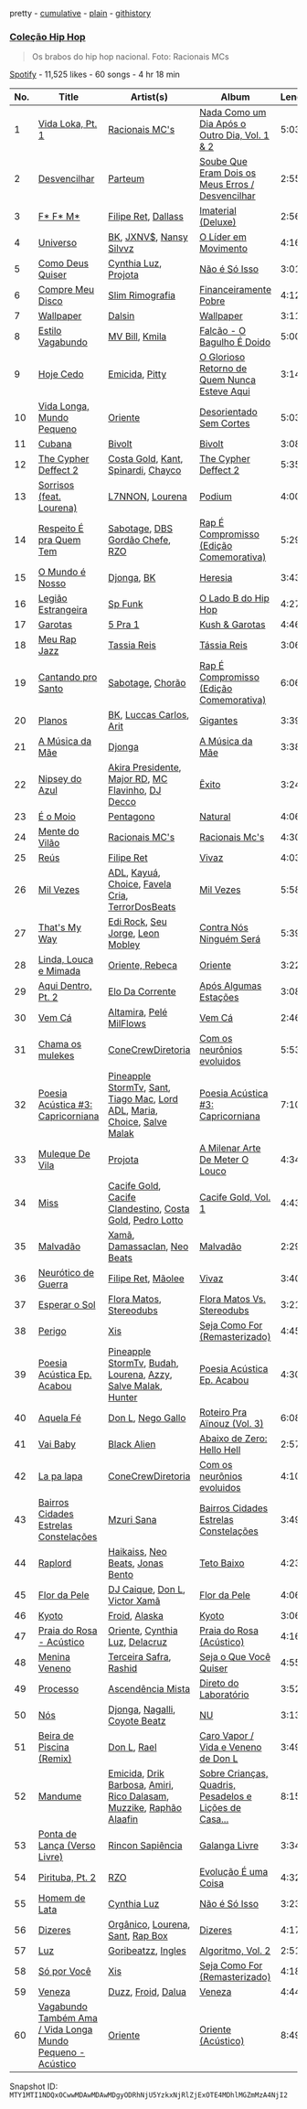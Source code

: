 pretty - [cumulative](/playlists/cumulative/37i9dQZF1DX9FITd4oYs10.md) - [plain](/playlists/plain/37i9dQZF1DX9FITd4oYs10) - [githistory](https://github.githistory.xyz/mackorone/spotify-playlist-archive/blob/main/playlists/plain/37i9dQZF1DX9FITd4oYs10)

### [Coleção Hip Hop](https://open.spotify.com/playlist/37i9dQZF1DX9FITd4oYs10)

> Os brabos do hip hop nacional\. Foto: Racionais MCs

[Spotify](https://open.spotify.com/user/spotify) - 11,525 likes - 60 songs - 4 hr 18 min

| No. | Title | Artist(s) | Album | Length |
|---|---|---|---|---|
| 1 | [Vida Loka, Pt\. 1](https://open.spotify.com/track/6m8AgjfI28ER6odzMxmHtR) | [Racionais MC's](https://open.spotify.com/artist/29CQLw9uLWsl8Qkz9holfr) | [Nada Como um Dia Após o Outro Dia, Vol\. 1 & 2](https://open.spotify.com/album/4HcPzKyKVtcZCwJgesoZWn) | 5:03 |
| 2 | [Desvencilhar](https://open.spotify.com/track/2hVlhUVXHD20VReHf2L5V0) | [Parteum](https://open.spotify.com/artist/047rJvBYv0egT5SolmU7m4) | [Soube Que Eram Dois os Meus Erros / Desvencilhar](https://open.spotify.com/album/1sFAlF3Qu389JLAMDeUrSR) | 2:55 |
| 3 | [F\* F\* M\*](https://open.spotify.com/track/0cHflpV8SSGbE0NKaasEfT) | [Filipe Ret](https://open.spotify.com/artist/7gJN8W0589FisSYJS17K54), [Dallass](https://open.spotify.com/artist/4LAFtDzlQM89xov636hMVv) | [Imaterial \(Deluxe\)](https://open.spotify.com/album/74v9BLECHPqKGRLfa24LRn) | 2:56 |
| 4 | [Universo](https://open.spotify.com/track/5viYjPE1J4BxCwBeY5Jma1) | [BK](https://open.spotify.com/artist/1YOVBTvznjiDvtAj4ExHeo), [JXNV$](https://open.spotify.com/artist/2eYGPD8O1chWmQ92TvdtCW), [Nansy Silvvz](https://open.spotify.com/artist/2eKpDydKIHp3fkST2ZDB8s) | [O Líder em Movimento](https://open.spotify.com/album/5YcCaIe5wa22O3vZsX0od5) | 4:16 |
| 5 | [Como Deus Quiser](https://open.spotify.com/track/72ZGT5dwrp7lZ40ums6dHi) | [Cynthia Luz](https://open.spotify.com/artist/0QHGCPmM4UgeNvrNPntSlu), [Projota](https://open.spotify.com/artist/2zGf6lwQ9PxXdoeo5XXP2K) | [Não é Só Isso](https://open.spotify.com/album/74oYgcDGGUfRnt9bJHmkKt) | 3:01 |
| 6 | [Compre Meu Disco](https://open.spotify.com/track/5ezMlw5iy8zzW0IdhdCYLN) | [Slim Rimografia](https://open.spotify.com/artist/4nvBf0lV2z3i1dDtuZjOxp) | [Financeiramente Pobre](https://open.spotify.com/album/2LEW6FQjUioQK9fcvj1Yey) | 4:12 |
| 7 | [Wallpaper](https://open.spotify.com/track/5PzzpWrRjoKmA1nzYasTL1) | [Dalsin](https://open.spotify.com/artist/6W2jVpE55n1wT0SrpxoeFk) | [Wallpaper](https://open.spotify.com/album/2BXYBkDIGCjZJhGHtAmu9V) | 3:11 |
| 8 | [Estilo Vagabundo](https://open.spotify.com/track/3hn7hzXAbrOjUXN8XNwy5M) | [MV Bill](https://open.spotify.com/artist/4oE4ASN8auDhoW9vsXp3VJ), [Kmila](https://open.spotify.com/artist/4YrCOVYOuq5HqJ5LoKFEXj) | [Falcão \- O Bagulho É Doido](https://open.spotify.com/album/4YP56WByoqlCMW2AhxDMjc) | 5:00 |
| 9 | [Hoje Cedo](https://open.spotify.com/track/2C9LPYpH9YUgROQDHfRXrU) | [Emicida](https://open.spotify.com/artist/2d9LRvQJnAXRijqIJDDs2K), [Pitty](https://open.spotify.com/artist/2dmQ0vMD3THLMcz7DsvfaT) | [O Glorioso Retorno de Quem Nunca Esteve Aqui](https://open.spotify.com/album/57PWjWHzqzODblomXxnQca) | 3:14 |
| 10 | [Vida Longa, Mundo Pequeno](https://open.spotify.com/track/1ARpf6Tuivb4hnPzgy4tQY) | [Oriente](https://open.spotify.com/artist/0IVBT8qQNwvHLzOJL6kGpE) | [Desorientado Sem Cortes](https://open.spotify.com/album/66kMEjrEoIXIvERhjEj40q) | 5:03 |
| 11 | [Cubana](https://open.spotify.com/track/7oB9m389ePdiZSg0b2sO74) | [Bivolt](https://open.spotify.com/artist/0mQoWD18BxzhN8kr1cNwgQ) | [Bivolt](https://open.spotify.com/album/2FCX8kUCCLy6I5GlX8k88R) | 3:08 |
| 12 | [The Cypher Deffect 2](https://open.spotify.com/track/6GYrNXsWoprEndJCoKLfAB) | [Costa Gold](https://open.spotify.com/artist/7q1aEytv83jXNECmyaMhgn), [Kant](https://open.spotify.com/artist/5RHWqLCNmcKFDME3G7sxiJ), [Spinardi](https://open.spotify.com/artist/5rohxv1cRfQwpG8W9uxSle), [Chayco](https://open.spotify.com/artist/0titiXdcUTRXpX2CFeShdk) | [The Cypher Deffect 2](https://open.spotify.com/album/4blnaSPrTVDqEN4Bg1Cmgb) | 5:35 |
| 13 | [Sorrisos \(feat\. Lourena\)](https://open.spotify.com/track/4S3zWMCOGI5k61u78QTGWR) | [L7NNON](https://open.spotify.com/artist/0JjPiLQNgAFaEkwoy56B1C), [Lourena](https://open.spotify.com/artist/3jLj1sAQaEpLpktyJmyGIh) | [Podium](https://open.spotify.com/album/35tu4rgJcxboWonRqgSkk6) | 4:00 |
| 14 | [Respeito É pra Quem Tem](https://open.spotify.com/track/4pZt1KU0y9Ckrw5Bcp60GB) | [Sabotage](https://open.spotify.com/artist/5deK5HnwbEKvge2svL0i0B), [DBS Gordão Chefe](https://open.spotify.com/artist/5YXT5F24Ljk9YOXg32x93j), [RZO](https://open.spotify.com/artist/1CQJtHMGhqvrSZiRTjSeOU) | [Rap É Compromisso \(Edição Comemorativa\)](https://open.spotify.com/album/4KJARfekEfYH6zGKus6zvz) | 5:29 |
| 15 | [O Mundo é Nosso](https://open.spotify.com/track/2DCmiAMyZGPLiDh47Upi9Z) | [Djonga](https://open.spotify.com/artist/204IwDdaHE4ymGk9Kya2pY), [BK](https://open.spotify.com/artist/1YOVBTvznjiDvtAj4ExHeo) | [Heresia](https://open.spotify.com/album/2Mlk1lNZ2pzDxvLhLDVUw2) | 3:43 |
| 16 | [Legião Estrangeira](https://open.spotify.com/track/3EpcxDRR3ZJUn94Kf9GmfG) | [Sp Funk](https://open.spotify.com/artist/6gOXHHfszKFFvIaKUe2aTN) | [O Lado B do Hip Hop](https://open.spotify.com/album/1Dt0zURMcpStSTSsDFIOVP) | 4:27 |
| 17 | [Garotas](https://open.spotify.com/track/09jHZxJyuhliK93snHVJFf) | [5 Pra 1](https://open.spotify.com/artist/0V0G4UL0i38uNILy2OyCXi) | [Kush & Garotas](https://open.spotify.com/album/5LMKAMBQXsJPaIIwFnnKk5) | 4:46 |
| 18 | [Meu Rap Jazz](https://open.spotify.com/track/0co1nPQjEhGFFPcWEwu5H8) | [Tassia Reis](https://open.spotify.com/artist/0kc1BjcLHaXhZVzCp0HeAl) | [Tássia Reis](https://open.spotify.com/album/2ERj7DCOq6FAH2Y7qad5hN) | 3:06 |
| 19 | [Cantando pro Santo](https://open.spotify.com/track/4ObGL3b6H7kbe3r7QgaIr9) | [Sabotage](https://open.spotify.com/artist/5deK5HnwbEKvge2svL0i0B), [Chorão](https://open.spotify.com/artist/5u3nOqtEJfhFUuPR9EjnkC) | [Rap É Compromisso \(Edição Comemorativa\)](https://open.spotify.com/album/4KJARfekEfYH6zGKus6zvz) | 6:06 |
| 20 | [Planos](https://open.spotify.com/track/7eYEQnY6Lzh3Y8jSOt3xEF) | [BK](https://open.spotify.com/artist/1YOVBTvznjiDvtAj4ExHeo), [Luccas Carlos](https://open.spotify.com/artist/5WFFFHVqeVk5tLuYh2KjQy), [Arit](https://open.spotify.com/artist/4y2z9wsKIMNWZQXt343ZZS) | [Gigantes](https://open.spotify.com/album/4W2IL1NXpcbsYmGdAjeJGg) | 3:39 |
| 21 | [A Música da Mãe](https://open.spotify.com/track/2YD8rHthWUwXAyucqI5gYm) | [Djonga](https://open.spotify.com/artist/204IwDdaHE4ymGk9Kya2pY) | [A Música da Mãe](https://open.spotify.com/album/7dEBIuAU4GRtGxbxweMtXp) | 3:38 |
| 22 | [Nipsey do Azul](https://open.spotify.com/track/7oOZ6CmKSUUgTtVIYPJiNk) | [Akira Presidente](https://open.spotify.com/artist/6ZnwtQznVleZpEkQINdyfG), [Major RD](https://open.spotify.com/artist/76hYPcWML9NGEh8LashwT5), [MC Flavinho](https://open.spotify.com/artist/25AjzG7UO6tKfw11bwPscM), [DJ Decco](https://open.spotify.com/artist/4csPpIaHzl4d8yO5obNcm0) | [Êxito](https://open.spotify.com/album/3d19qMiZoSQHsgKshBpyuf) | 3:24 |
| 23 | [É o Moio](https://open.spotify.com/track/6gTqJukT2CudOlBIHQsipW) | [Pentagono](https://open.spotify.com/artist/3lhhkRFNyUUA1US4BuMQsB) | [Natural](https://open.spotify.com/album/6Q2eI8igMSdvCHsyz9rkJ4) | 4:06 |
| 24 | [Mente do Vilão](https://open.spotify.com/track/1qx0ns6ZErHD6pZgRLw2zT) | [Racionais MC's](https://open.spotify.com/artist/29CQLw9uLWsl8Qkz9holfr) | [Racionais Mc's](https://open.spotify.com/album/0whm9a0ytiWcZLP7AbaDM4) | 4:30 |
| 25 | [Reús](https://open.spotify.com/track/43OF1WiPTx2KfQypd7nMr3) | [Filipe Ret](https://open.spotify.com/artist/7gJN8W0589FisSYJS17K54) | [Vivaz](https://open.spotify.com/album/2UzFlatMqvN6LN8MN6a89g) | 4:03 |
| 26 | [Mil Vezes](https://open.spotify.com/track/0wuMeVPe88NwUUjMvXqYEI) | [ADL](https://open.spotify.com/artist/6Ywb1no2hXLazjIs4LUiQD), [Kayuá](https://open.spotify.com/artist/6GRG2j3z9S1Lsa47YgPjkH), [Choice](https://open.spotify.com/artist/4kqedTxyE5EDJWLLplYXpu), [Favela Cria](https://open.spotify.com/artist/5wVwUloN5ZKdvMQiUMoDsO), [TerrorDosBeats](https://open.spotify.com/artist/1NzstOcEoL35FZzYhJNtOo) | [Mil Vezes](https://open.spotify.com/album/0OcbueEnbJZgqQnIZOolu9) | 5:58 |
| 27 | [That's My Way](https://open.spotify.com/track/4M7bbRsVNB8iWQaX8Sbfln) | [Edi Rock](https://open.spotify.com/artist/2fYAyTS2erZgqEHKHYqgi2), [Seu Jorge](https://open.spotify.com/artist/0i1s9WcIu0PrUvHzALgofo), [Leon Mobley](https://open.spotify.com/artist/6uEEza0WufPi44ybkWACFc) | [Contra Nós Ninguém Será](https://open.spotify.com/album/23ieEuWkymGJWTP3PlXLRa) | 5:39 |
| 28 | [Linda, Louca e Mimada](https://open.spotify.com/track/1rcZKMWbCac4FDnUvtYfyK) | [Oriente, Rebeca](https://open.spotify.com/artist/4OihQRMAYzuKUobEFCpmLE) | [Oriente](https://open.spotify.com/album/5i7yYQx7XGmfl5G6XZIsUu) | 3:22 |
| 29 | [Aqui Dentro, Pt\. 2](https://open.spotify.com/track/20HqwUaRz8bRQB6IgP69Ub) | [Elo Da Corrente](https://open.spotify.com/artist/208xLawVEQeZUnQe2FKrZe) | [Após Algumas Estações](https://open.spotify.com/album/0IlPOPd6qT6ylnFLQEh0R9) | 3:08 |
| 30 | [Vem Cá](https://open.spotify.com/track/6hiKXxS7pgPKnKfCU7UJ6O) | [Altamira](https://open.spotify.com/artist/12xPPAGu03vdZR3AmWNIxZ), [Pelé MilFlows](https://open.spotify.com/artist/4WbHbolEKZIhnkO2xv2Lm0) | [Vem Cá](https://open.spotify.com/album/4fAoCB6tMvCaIGJsO9AmMr) | 2:46 |
| 31 | [Chama os mulekes](https://open.spotify.com/track/133wW6rNFytP7XKIsDhHza) | [ConeCrewDiretoria](https://open.spotify.com/artist/0iUdFhwiXjGQWAt9yXPP1T) | [Com os neurônios evoluidos](https://open.spotify.com/album/2CGsS0dv6lplvO5KDkooIm) | 5:53 |
| 32 | [Poesia Acústica \#3: Capricorniana](https://open.spotify.com/track/1YUWhlQjFv7MQpcbb77zTL) | [Pineapple StormTv](https://open.spotify.com/artist/09U6hmCerKcIJrixubiBjm), [Sant](https://open.spotify.com/artist/7IlBcKrGUBJ0NKdnbDde89), [Tiago Mac](https://open.spotify.com/artist/3GM0VyM1n1qvk0v2PfXX4n), [Lord ADL](https://open.spotify.com/artist/7phpDFUX97M0DTGIcjXKRk), [Maria](https://open.spotify.com/artist/1fcS44jH4wr0qwxSVdxWyX), [Choice](https://open.spotify.com/artist/4kqedTxyE5EDJWLLplYXpu), [Salve Malak](https://open.spotify.com/artist/7zxFc10N9BP2lg73b8cwZ0) | [Poesia Acústica \#3: Capricorniana](https://open.spotify.com/album/7nB1rBbEkEVdEt29DGgAfV) | 7:10 |
| 33 | [Muleque De Vila](https://open.spotify.com/track/4d2sSjYgtVjaUPxyM1tetN) | [Projota](https://open.spotify.com/artist/2zGf6lwQ9PxXdoeo5XXP2K) | [A Milenar Arte De Meter O Louco](https://open.spotify.com/album/2TsL9NFMTknpXO7P962oyj) | 4:34 |
| 34 | [Miss](https://open.spotify.com/track/3CxiFRL9ehmQCGGpORlPAg) | [Cacife Gold](https://open.spotify.com/artist/456O7OAKFJzzVDKOcUMlHk), [Cacife Clandestino](https://open.spotify.com/artist/2RKcy8YT2w2QYn0D7TjiIi), [Costa Gold](https://open.spotify.com/artist/7q1aEytv83jXNECmyaMhgn), [Pedro Lotto](https://open.spotify.com/artist/23ot0eI6ByBW6LrlBfr2bm) | [Cacife Gold, Vol\. 1](https://open.spotify.com/album/1bhmo9qkQv9WrNVmby54Sp) | 4:43 |
| 35 | [Malvadão](https://open.spotify.com/track/6U3PUhdhUHMM8lBqmIg2Ro) | [Xamã](https://open.spotify.com/artist/5YwzDz4RJfTiMHS4tdR5Lf), [Damassaclan](https://open.spotify.com/artist/1g4RI8yZ2TS4Y0ST5482OU), [Neo Beats](https://open.spotify.com/artist/6PERJZF7wohA034PAxDK0b) | [Malvadão](https://open.spotify.com/album/2bRHA2sbwWGnRXuSEYc6Zq) | 2:29 |
| 36 | [Neurótico de Guerra](https://open.spotify.com/track/3CifOzXLZCSq918PwlsD73) | [Filipe Ret](https://open.spotify.com/artist/7gJN8W0589FisSYJS17K54), [Mãolee](https://open.spotify.com/artist/72aE07MxpePfCELo4vGZcK) | [Vivaz](https://open.spotify.com/album/2UzFlatMqvN6LN8MN6a89g) | 3:40 |
| 37 | [Esperar o Sol](https://open.spotify.com/track/7sJ0VFD8RTibWzn8oBUhzW) | [Flora Matos](https://open.spotify.com/artist/5Znx4PG5UsUitigaJnmZX3), [Stereodubs](https://open.spotify.com/artist/2vJjpaSuL4ilaptalg3KqO) | [Flora Matos Vs\. Stereodubs](https://open.spotify.com/album/6HNoNczfw0EsT7W5UgRzZ7) | 3:21 |
| 38 | [Perigo](https://open.spotify.com/track/6jcfdgJPThgWn5pTCHLr7l) | [Xis](https://open.spotify.com/artist/1y8yhK12XTLCbWDs4aLgc1) | [Seja Como For \(Remasterizado\)](https://open.spotify.com/album/2EakaAF1aDE6yD08rq60iy) | 4:45 |
| 39 | [Poesia Acústica Ep\. Acabou](https://open.spotify.com/track/0oHUP66PMEiy7itEGM0EpY) | [Pineapple StormTv](https://open.spotify.com/artist/09U6hmCerKcIJrixubiBjm), [Budah](https://open.spotify.com/artist/08zSkHjCY3ypH4gdBVHWgO), [Lourena](https://open.spotify.com/artist/3jLj1sAQaEpLpktyJmyGIh), [Azzy](https://open.spotify.com/artist/1uf8uSErmKc3JVtmjVBZ83), [Salve Malak](https://open.spotify.com/artist/7zxFc10N9BP2lg73b8cwZ0), [Hunter](https://open.spotify.com/artist/20yao3GcKuVqdY7S6MAj0n) | [Poesia Acústica Ep\. Acabou](https://open.spotify.com/album/2ejKEkRgh3uruTbgFEUbOG) | 4:30 |
| 40 | [Aquela Fé](https://open.spotify.com/track/2HunnLQdWqDFTTKXd8PP5r) | [Don L](https://open.spotify.com/artist/6U98XWjrUPnPtPBjEprDmu), [Nego Gallo](https://open.spotify.com/artist/4nOrR26qgm2LzspkdRPdpq) | [Roteiro Pra Aïnouz \(Vol\. 3\)](https://open.spotify.com/album/7hUHxgR9xS4sDrnsfPTtQW) | 6:08 |
| 41 | [Vai Baby](https://open.spotify.com/track/2Kk7b7iKXhFETUvKD4LaHS) | [Black Alien](https://open.spotify.com/artist/6aCbXH85qN6xo54C7atSMx) | [Abaixo de Zero: Hello Hell](https://open.spotify.com/album/0d9km1VogLi6sN6S95ilyT) | 2:57 |
| 42 | [La pa lapa](https://open.spotify.com/track/2WRsXYKF3Bc2iS6A6YOvKh) | [ConeCrewDiretoria](https://open.spotify.com/artist/0iUdFhwiXjGQWAt9yXPP1T) | [Com os neurônios evoluidos](https://open.spotify.com/album/2CGsS0dv6lplvO5KDkooIm) | 4:10 |
| 43 | [Bairros Cidades Estrelas Constelações](https://open.spotify.com/track/3nyl8rq1ibiLUcjw3UZjlD) | [Mzuri Sana](https://open.spotify.com/artist/7D5k7gIhmwvpg98Vz4NXrQ) | [Bairros Cidades Estrelas Constelações](https://open.spotify.com/album/5APFILCXCpeafNzEYhXzkO) | 3:49 |
| 44 | [Raplord](https://open.spotify.com/track/3YSagrvQP9x32rAjEI48PL) | [Haikaiss](https://open.spotify.com/artist/53iGNetIf91uZx4Jb54cgb), [Neo Beats](https://open.spotify.com/artist/6PERJZF7wohA034PAxDK0b), [Jonas Bento](https://open.spotify.com/artist/48Oxa6B9euthfl9VTQsArN) | [Teto Baixo](https://open.spotify.com/album/2sYBOWYCJlcYoFpbpXnr5Q) | 4:23 |
| 45 | [Flor da Pele](https://open.spotify.com/track/40cFdqt6KZtBw1yjCW0V6q) | [DJ Caique](https://open.spotify.com/artist/7kWVfszPF9qI8Ms6PMhNvM), [Don L](https://open.spotify.com/artist/6U98XWjrUPnPtPBjEprDmu), [Victor Xamã](https://open.spotify.com/artist/6sLPSvN2Z4R1ndAS068ibP) | [Flor da Pele](https://open.spotify.com/album/3h7i9ae6y3ZMZmFo7uVZqb) | 4:06 |
| 46 | [Kyoto](https://open.spotify.com/track/32XOaqmQqFWggQzrwGSuRn) | [Froid](https://open.spotify.com/artist/45Yz90pqjzEdJzpEQg1eII), [Alaska](https://open.spotify.com/artist/1D8yVlgOfpn6lW5UfwOMj7) | [Kyoto](https://open.spotify.com/album/60ye625Zeu700pj82Zgx5q) | 3:06 |
| 47 | [Praia do Rosa \- Acústico](https://open.spotify.com/track/5lYKob6hewwt3dcy5kWMfF) | [Oriente](https://open.spotify.com/artist/0IVBT8qQNwvHLzOJL6kGpE), [Cynthia Luz](https://open.spotify.com/artist/0QHGCPmM4UgeNvrNPntSlu), [Delacruz](https://open.spotify.com/artist/1MzXJ8AaHdidMAnjgcahS4) | [Praia do Rosa \(Acústico\)](https://open.spotify.com/album/0ZctkhWjiHRZ4t20iKd2Ql) | 4:16 |
| 48 | [Menina Veneno](https://open.spotify.com/track/24bXsoiGrt8YNFH2lsiPQB) | [Terceira Safra](https://open.spotify.com/artist/7lc0LtQXEgjf6f24Ly3P89), [Rashid](https://open.spotify.com/artist/5WgRuO0mhM36NFoapzpWBH) | [Seja o Que Você Quiser](https://open.spotify.com/album/3BNFhhu4GWt7AB2SfZS7k6) | 4:55 |
| 49 | [Processo](https://open.spotify.com/track/3JWlEwdHRniat56mEHrjcd) | [Ascendência Mista](https://open.spotify.com/artist/34q4ybr5z6GbLqz1FswxPi) | [Direto do Laboratório](https://open.spotify.com/album/3Lp8IVSf6yskMhG2rWxBZ8) | 3:52 |
| 50 | [Nós](https://open.spotify.com/track/1yHEBmkI2j3lhlVLU8yuTl) | [Djonga](https://open.spotify.com/artist/204IwDdaHE4ymGk9Kya2pY), [Nagalli](https://open.spotify.com/artist/6TPJK8tv3AKKSsw0lENTQk), [Coyote Beatz](https://open.spotify.com/artist/2PhFsxtwCQLS3e9SJwDN3j) | [NU](https://open.spotify.com/album/1BGWFAkM0Oz88Dq7v369eP) | 3:13 |
| 51 | [Beira de Piscina \(Remix\)](https://open.spotify.com/track/6a0kQTjyGmfwBF0tLVgEha) | [Don L](https://open.spotify.com/artist/6U98XWjrUPnPtPBjEprDmu), [Rael](https://open.spotify.com/artist/0GWNKI3VPEcJsOIEhUjmxd) | [Caro Vapor / Vida e Veneno de Don L](https://open.spotify.com/album/1BztKmvBesTWgxAxgc0yZK) | 3:49 |
| 52 | [Mandume](https://open.spotify.com/track/7JEFQNPdF5yUePOuTAG5fs) | [Emicida](https://open.spotify.com/artist/2d9LRvQJnAXRijqIJDDs2K), [Drik Barbosa](https://open.spotify.com/artist/1VJZvjGu80pBwk0qeJz8ZR), [Amiri](https://open.spotify.com/artist/21AJ8DDu51y8XYvVRjHU4p), [Rico Dalasam](https://open.spotify.com/artist/5nbaj9RaJdFNlS5ZxoqN97), [Muzzike](https://open.spotify.com/artist/2XTtA7Pvl5vucL3oFXlMyT), [Raphão Alaafin](https://open.spotify.com/artist/1OKFuXrEWahihhc9VZ0iSy) | [Sobre Crianças, Quadris, Pesadelos e Lições de Casa...](https://open.spotify.com/album/77ye4kGcWBmzcLWFiSCljE) | 8:15 |
| 53 | [Ponta de Lança \(Verso Livre\)](https://open.spotify.com/track/7JVLu8V8NH2z8Q36Ix8Jgg) | [Rincon Sapiência](https://open.spotify.com/artist/6syQjkQSMIrzw5cFnNRheo) | [Galanga Livre](https://open.spotify.com/album/1NPy2BgfDv9abED1oZpFoO) | 3:34 |
| 54 | [Pirituba, Pt\. 2](https://open.spotify.com/track/6V1yZ8AobQAn2LpVZB2s93) | [RZO](https://open.spotify.com/artist/1CQJtHMGhqvrSZiRTjSeOU) | [Evolução É uma Coisa](https://open.spotify.com/album/6LRKmBHBkpUkPY7igv1SOz) | 4:32 |
| 55 | [Homem de Lata](https://open.spotify.com/track/49vdR6ZhCGWidswn3YUWD1) | [Cynthia Luz](https://open.spotify.com/artist/0QHGCPmM4UgeNvrNPntSlu) | [Não é Só Isso](https://open.spotify.com/album/74oYgcDGGUfRnt9bJHmkKt) | 3:23 |
| 56 | [Dizeres](https://open.spotify.com/track/3Vc8vnid3noqupe9PvUKxP) | [Orgânico](https://open.spotify.com/artist/5UOOgRWguRmVZo1voJuQpf), [Lourena](https://open.spotify.com/artist/3jLj1sAQaEpLpktyJmyGIh), [Sant](https://open.spotify.com/artist/7IlBcKrGUBJ0NKdnbDde89), [Rap Box](https://open.spotify.com/artist/5FEcNzwbLj2pvhgZFojYAp) | [Dizeres](https://open.spotify.com/album/2IUHuZBQ4piQAp53ktdwvQ) | 4:17 |
| 57 | [Luz](https://open.spotify.com/track/5VUGmIuvpFfOi5WwGqmg45) | [Goribeatzz](https://open.spotify.com/artist/49HDbqanAupBgdzDaHPGk9), [Ingles](https://open.spotify.com/artist/1mSXy5a5NV0P1k0ZcZgAPI) | [Algoritmo, Vol\. 2](https://open.spotify.com/album/0SiUw6QHkjbqAEkbHOoRAE) | 2:51 |
| 58 | [Só por Você](https://open.spotify.com/track/6X7vszfSSGPkuW20xKk09A) | [Xis](https://open.spotify.com/artist/1y8yhK12XTLCbWDs4aLgc1) | [Seja Como For \(Remasterizado\)](https://open.spotify.com/album/2EakaAF1aDE6yD08rq60iy) | 4:18 |
| 59 | [Veneza](https://open.spotify.com/track/4V1GX6kcU1ehDP1d1GopGb) | [Duzz](https://open.spotify.com/artist/4oPnjkJcLqOim9KJxvIYMz), [Froid](https://open.spotify.com/artist/45Yz90pqjzEdJzpEQg1eII), [Dalua](https://open.spotify.com/artist/7awGveT87ZP4UoZxuv0zym) | [Veneza](https://open.spotify.com/album/2ybuI6MYKrfxLbtYRUp1Cx) | 4:44 |
| 60 | [Vagabundo Também Ama / Vida Longa Mundo Pequeno \- Acústico](https://open.spotify.com/track/2DgQLg0xllUwBwAtMsYiNH) | [Oriente](https://open.spotify.com/artist/0IVBT8qQNwvHLzOJL6kGpE) | [Oriente \(Acústico\)](https://open.spotify.com/album/4pRmsv8T3XHrdf7EgT9mRJ) | 8:49 |

Snapshot ID: `MTY1MTI1NDQxOCwwMDAwMDAwMDgyODRhNjU5YzkxNjRlZjExOTE4MDhlMGZmMzA4NjI2`
